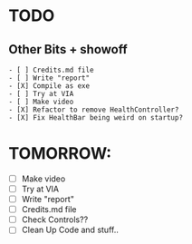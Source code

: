# TODO

## Other Bits + showoff
    - [ ] Credits.md file
    - [ ] Write "report"
    - [X] Compile as exe
    - [ ] Try at VIA
    - [ ] Make video
    - [X] Refactor to remove HealthController?
    - [X] Fix HealthBar being weird on startup?


# TOMORROW:
- [ ] Make video
- [ ] Try at VIA
- [ ] Write "report"
- [ ] Credits.md file
- [ ] Check Controls??
- [ ] Clean Up Code and stuff..